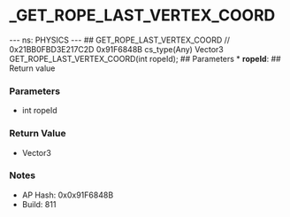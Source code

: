 # _GET_ROPE_LAST_VERTEX_COORD

--- ns: PHYSICS --- ## GET_ROPE_LAST_VERTEX_COORD  // 0x21BB0FBD3E217C2D 0x91F6848B cs_type(Any) Vector3 GET_ROPE_LAST_VERTEX_COORD(int ropeId);  ## Parameters * **ropeId**:  ## Return value

### Parameters
* int ropeId

### Return Value
* Vector3

### Notes
* AP Hash: 0x0x91F6848B
* Build: 811

